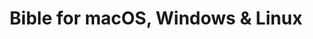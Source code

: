 ---
name: Bible
url: 'https://www.bible.com'
category: Books
title: 'Bible for macOS, Windows & Linux'
key: bible

---